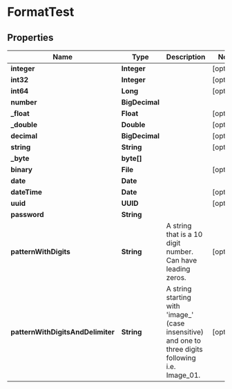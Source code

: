 

# FormatTest


## Properties

| Name | Type | Description | Notes |
|------------ | ------------- | ------------- | -------------|
|**integer** | **Integer** |  |  [optional] |
|**int32** | **Integer** |  |  [optional] |
|**int64** | **Long** |  |  [optional] |
|**number** | **BigDecimal** |  |  |
|**_float** | **Float** |  |  [optional] |
|**_double** | **Double** |  |  [optional] |
|**decimal** | **BigDecimal** |  |  [optional] |
|**string** | **String** |  |  [optional] |
|**_byte** | **byte[]** |  |  |
|**binary** | **File** |  |  [optional] |
|**date** | **Date** |  |  |
|**dateTime** | **Date** |  |  [optional] |
|**uuid** | **UUID** |  |  [optional] |
|**password** | **String** |  |  |
|**patternWithDigits** | **String** | A string that is a 10 digit number. Can have leading zeros. |  [optional] |
|**patternWithDigitsAndDelimiter** | **String** | A string starting with &#39;image_&#39; (case insensitive) and one to three digits following i.e. Image_01. |  [optional] |



